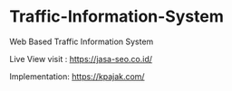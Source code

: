 # Traffic-Information-System
Web Based Traffic Information System

Live View visit : https://jasa-seo.co.id/

Implementation: https://kpajak.com/

